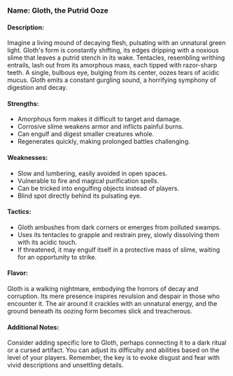 ### Name: Gloth, the Putrid Ooze

#### Description:

Imagine a living mound of decaying flesh, pulsating with an unnatural green light. Gloth's form is constantly shifting, its edges dripping with a noxious slime that leaves a putrid stench in its wake. Tentacles, resembling writhing entrails, lash out from its amorphous mass, each tipped with razor-sharp teeth. A single, bulbous eye, bulging from its center, oozes tears of acidic mucus. Gloth emits a constant gurgling sound, a horrifying symphony of digestion and decay.

#### Strengths:

- Amorphous form makes it difficult to target and damage.
- Corrosive slime weakens armor and inflicts painful burns.
- Can engulf and digest smaller creatures whole.
- Regenerates quickly, making prolonged battles challenging.

#### Weaknesses:

- Slow and lumbering, easily avoided in open spaces.
- Vulnerable to fire and magical purification spells.
- Can be tricked into engulfing objects instead of players.
- Blind spot directly behind its pulsating eye.

#### Tactics:

- Gloth ambushes from dark corners or emerges from polluted swamps.
- Uses its tentacles to grapple and restrain prey, slowly dissolving them with its acidic touch.
- If threatened, it may engulf itself in a protective mass of slime, waiting for an opportunity to strike.

#### Flavor:

Gloth is a walking nightmare, embodying the horrors of decay and corruption. Its mere presence inspires revulsion and despair in those who encounter it. The air around it crackles with an unnatural energy, and the ground beneath its oozing form becomes slick and treacherous.

#### Additional Notes:

Consider adding specific lore to Gloth, perhaps connecting it to a dark ritual or a cursed artifact.
You can adjust its difficulty and abilities based on the level of your players.
Remember, the key is to evoke disgust and fear with vivid descriptions and unsettling details.
